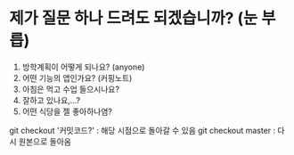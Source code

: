 # 제가 질문 하나 드려도 되겠습니까? (눈 부릅)
1. 방학계획이 어떻게 되나요? (anyone)
2. 어떤 기능의 앱인가요? (커핑노트)
3. 아침은 먹고 수업 들으시나요?
4. 잘하고 있나요,...?
5. 어떤 식당을 젤 좋아하나염?

git checkout '커밋코드?' : 해당 시점으로 돌아갈 수 있음
git checkout master : 다시 원본으로 돌아옴

